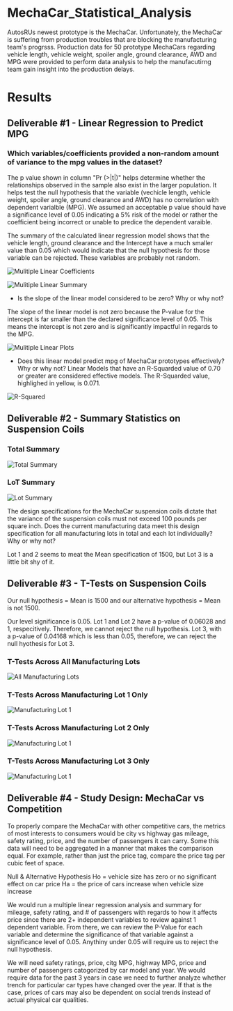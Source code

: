 # MechaCar_Statistical_Analysis
AutosRUs newest prototype is the MechaCar. Unfortunately, the MechaCar is suffering from production troubles that are blocking the manufacturing team's progrsss. Production data for 50 prototype MechaCars regarding vehicle length, vehicle weight, spoiler angle, ground clearance, AWD and MPG were provided to perform data analysis to help the manufacutirng team gain insight into the production delays.

# Results
## Deliverable #1 - Linear Regression to Predict MPG
### Which variables/coefficients provided a non-random amount of variance to the mpg values in the dataset?

The p value shown in column "Pr (>|t|)" helps determine whether the relationships observed in the sample also exist in the larger population. It helps test the null hypothesis that the variable (vechicle length, vehicle weight, spoiler angle, ground clearance and AWD) has no correlation with dependent varialble (MPG). We assumed an acceptable p value should have a significance level of 0.05 indicating a 5% risk of the model or rather the coefficient being incorrect or unable to predice the dependent varaible. 

The summary of the calculated linear regression model shows that the vehicle length, ground clearance and the Intercept have a much smaller value than 0.05 which would indicate that the null hypothesis for those variable can be rejected. These variables are probably not random.

![Mulitiple Linear Coefficients](images/multiple_linear.PNG)

![Mulitiple Linear Summary](images/multiple_linear_summary.PNG)

* Is the slope of the linear model considered to be zero? Why or why not?

The slope of the linear model is not zero because the P-value for the intercept is far smaller than the declared significance level of 0.05. This means the intercept is not zero and is significantly impactful in regards to the MPG.

![Mulitiple Linear Plots](images/multiple_linear_plots.PNG)


* Does this linear model predict mpg of MechaCar prototypes effectively? Why or why not?
Linear Models that have an R-Squarded value of 0.70 or greater are considered effective models. The R-Squarded value, highlighed in yellow, is 0.071.

![R-Squared](images/R-Squared.PNG)


## Deliverable #2 - Summary Statistics on Suspension Coils
### Total Summary

![Total Summary](images/total_summary.PNG)

### LoT Summary

![Lot Summary](images/lot_summary.PNG)

The design specifications for the MechaCar suspension coils dictate that the variance of the suspension coils must not exceed 100 pounds per square inch. Does the current manufacturing data meet this design specification for all manufacturing lots in total and each lot individually? Why or why not?

Lot 1 and 2 seems to meat the Mean specification of 1500, but Lot 3 is a little bit shy of it.

## Deliverable #3 - T-Tests on Suspension Coils

Our null hypothesis = Mean is 1500 and our alternative hypothesis = Mean is not 1500. 

Our level significance is 0.05. Lot 1 and Lot 2 have a p-value of 0.06028 and 1, respecitively. Therefore, we cannot reject the null hypothesis. Lot 3, with a p-value of 0.04168 which is less than 0.05, therefore, we can reject the null hyothesis for Lot 3.

### T-Tests Across All Manufacturing Lots

![All Manufacturing Lots](images/t_test_All.PNG)

### T-Tests Across Manufacturing Lot 1 Only

![Manufacturing Lot 1](images/t_test_Lot1.PNG)

### T-Tests Across Manufacturing Lot 2 Only

![Manufacturing Lot 1](images/t_test_Lot2.PNG)

### T-Tests Across Manufacturing Lot 3 Only

![Manufacturing Lot 1](images/t_test_Lot3.PNG)


## Deliverable #4 - Study Design: MechaCar vs Competition
To properly compare the MechaCar with other competitive cars, the metrics of most interests to consumers would be city vs highway gas mileage,  safety rating, price, and  the number of passengers it can carry. Some this data will need to be aggregated in a manner that makes the comparison equal. For example, rather than just the price tag, compare the price tag per cubic feet of space.

Null & Alternative Hypothesis
Ho = vehicle size has zero or no significant effect on car price
Ha = the price of cars increase when vehicle size increase

We would run a multiple linear regression analysis and summary for mileage, safety rating, and # of passengers with regards to how it affects price since there are 2+ independent variables to review against 1 dependent variable. From there, we can review the P-Value for each variable and determine the significance of that variable against a significance level of 0.05. Anythiny under 0.05 will require us to reject the null hypothesis.

We will need safety ratings, price, citg MPG, highway MPG, price and number of passengers catogorized by car model and year. We would require data for the past 3 years in case we need to further analyze whether trench for particular car types have changed over the year. If that is the case, prices of cars may also be dependent on social trends instead of actual physical car qualities.


